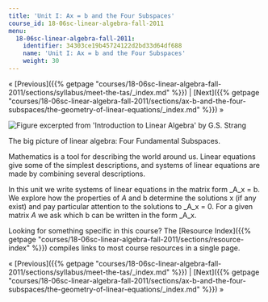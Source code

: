 ```yaml
---
title: 'Unit I: Ax = b and the Four Subspaces'
course_id: 18-06sc-linear-algebra-fall-2011
menu:
  18-06sc-linear-algebra-fall-2011:
    identifier: 34303ce19b45724122d2bd33d64df688
    name: 'Unit I: Ax = b and the Four Subspaces'
    weight: 30
---
```

« [Previous]({{% getpage "courses/18-06sc-linear-algebra-fall-2011/sections/syllabus/meet-the-tas/_index.md" %}}) | [Next]({{% getpage "courses/18-06sc-linear-algebra-fall-2011/sections/ax-b-and-the-four-subspaces/the-geometry-of-linear-equations/_index.md" %}}) »

![Figure excerpted from 'Introduction to Linear Algebra' by G.S. Strang](https://open-learning-course-data-ci.s3.amazonaws.com/18-06sc-linear-algebra-fall-2011/50ce4d8cddfa06b9c4d84f7e03a7e0e7_Unit_1_WIDE.jpg) 

The big picture of linear algebra: Four Fundamental Subspaces.

Mathematics is a tool for describing the world around us. Linear equations give some of the simplest descriptions, and systems of linear equations are made by combining several descriptions.

In this unit we write systems of linear equations in the matrix form _A_x = b. We explore how the properties of _A_ and b determine the solutions x (if any exist) and pay particular attention to the solutions to _A_x = 0. For a given matrix _A_ we ask which b can be written in the form _A_x.

Looking for something specific in this course? The [Resource Index]({{% getpage "courses/18-06sc-linear-algebra-fall-2011/sections/resource-index" %}}) compiles links to most course resources in a single page.

« [Previous]({{% getpage "courses/18-06sc-linear-algebra-fall-2011/sections/syllabus/meet-the-tas/_index.md" %}}) | [Next]({{% getpage "courses/18-06sc-linear-algebra-fall-2011/sections/ax-b-and-the-four-subspaces/the-geometry-of-linear-equations/_index.md" %}}) »